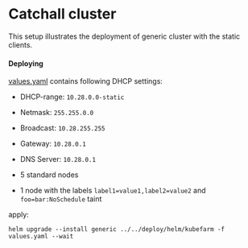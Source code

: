 # Catchall cluster

This setup illustrates the deployment of generic cluster with the static clients.

#### Deploying

[values.yaml](values.yaml) contains following DHCP settings:

* DHCP-range: `10.28.0.0-static`
* Netmask: `255.255.0.0`
* Broadcast: `10.28.255.255`
* Gateway: `10.28.0.1`
* DNS Server: `10.28.0.1`

* 5 standard nodes
* 1 node with the labels `label1=value1,label2=value2` and `foo=bar:NoSchedule` taint


apply:

```
helm upgrade --install generic ../../deploy/helm/kubefarm -f values.yaml --wait
```
